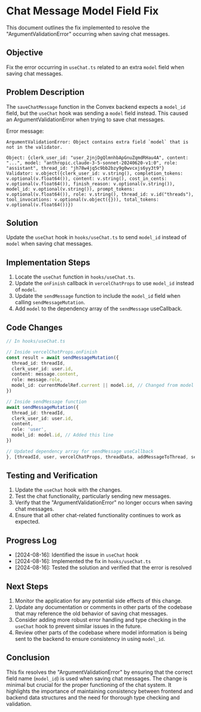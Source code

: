 # Chat Message Model Field Fix

This document outlines the fix implemented to resolve the "ArgumentValidationError" occurring when saving chat messages.

## Objective

Fix the error occurring in `useChat.ts` related to an extra `model` field when saving chat messages.

## Problem Description

The `saveChatMessage` function in the Convex backend expects a `model_id` field, but the `useChat` hook was sending a `model` field instead. This caused an ArgumentValidationError when trying to save chat messages.

Error message:
```
ArgumentValidationError: Object contains extra field `model` that is not in the validator.

Object: {clerk_user_id: "user_2jnjDgQlmnhbApGnuZqmdRHau4A", content: "...", model: "anthropic.claude-3-5-sonnet-20240620-v1:0", role: "assistant", thread_id: "jh78w4jq5c9bb2bzy9g0wvcxjs6yy3t9"}
Validator: v.object({clerk_user_id: v.string(), completion_tokens: v.optional(v.float64()), content: v.string(), cost_in_cents: v.optional(v.float64()), finish_reason: v.optional(v.string()), model_id: v.optional(v.string()), prompt_tokens: v.optional(v.float64()), role: v.string(), thread_id: v.id("threads"), tool_invocations: v.optional(v.object({})), total_tokens: v.optional(v.float64())})
```

## Solution

Update the `useChat` hook in `hooks/useChat.ts` to send `model_id` instead of `model` when saving chat messages.

## Implementation Steps

1. Locate the `useChat` function in `hooks/useChat.ts`.
2. Update the `onFinish` callback in `vercelChatProps` to use `model_id` instead of `model`.
3. Update the `sendMessage` function to include the `model_id` field when calling `sendMessageMutation`.
4. Add `model` to the dependency array of the `sendMessage` useCallback.

## Code Changes

```typescript
// In hooks/useChat.ts

// Inside vercelChatProps.onFinish
const result = await sendMessageMutation({
  thread_id: threadId,
  clerk_user_id: user.id,
  content: message.content,
  role: message.role,
  model_id: currentModelRef.current || model.id, // Changed from model to model_id
})

// Inside sendMessage function
await sendMessageMutation({
  thread_id: threadId,
  clerk_user_id: user.id,
  content,
  role: 'user',
  model_id: model.id, // Added this line
})

// Updated dependency array for sendMessage useCallback
}, [threadId, user, vercelChatProps, threadData, addMessageToThread, sendMessageMutation, model])
```

## Testing and Verification

1. Update the `useChat` hook with the changes.
2. Test the chat functionality, particularly sending new messages.
3. Verify that the "ArgumentValidationError" no longer occurs when saving chat messages.
4. Ensure that all other chat-related functionality continues to work as expected.

## Progress Log

- [2024-08-16]: Identified the issue in `useChat` hook
- [2024-08-16]: Implemented the fix in `hooks/useChat.ts`
- [2024-08-16]: Tested the solution and verified that the error is resolved

## Next Steps

1. Monitor the application for any potential side effects of this change.
2. Update any documentation or comments in other parts of the codebase that may reference the old behavior of saving chat messages.
3. Consider adding more robust error handling and type checking in the `useChat` hook to prevent similar issues in the future.
4. Review other parts of the codebase where model information is being sent to the backend to ensure consistency in using `model_id`.

## Conclusion

This fix resolves the "ArgumentValidationError" by ensuring that the correct field name (`model_id`) is used when saving chat messages. The change is minimal but crucial for the proper functioning of the chat system. It highlights the importance of maintaining consistency between frontend and backend data structures and the need for thorough type checking and validation.